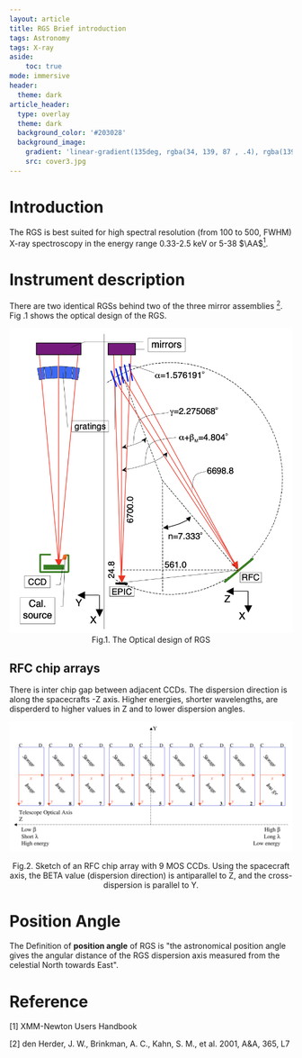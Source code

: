 ```yaml
---
layout: article
title: RGS Brief introduction
tags: Astronomy
tags: X-ray
aside:
    toc: true
mode: immersive
header:
  theme: dark
article_header:
  type: overlay
  theme: dark
  background_color: '#203028'
  background_image:
    gradient: 'linear-gradient(135deg, rgba(34, 139, 87 , .4), rgba(139, 34, 139, .4))'
    src: cover3.jpg
---
```


<!--more-->

# Introduction

The RGS is best suited for high spectral resolution (from 100 to 500, FWHM) X-ray spectroscopy in the energy range 0.33-2.5 keV or 5-38 $\AA$[<sup>1</sup>](#refer-anchor). 

# Instrument description

There are two identical RGSs behind two of the three mirror assemblies [<sup>2</sup>](#refer-anchor). Fig .1 shows the optical design of the RGS.

<img src="https://raw.githubusercontent.com/LittleCaps/LittleCaps.github.io/master/screenshots/RGS_opdes.png" alt="RGS" style="zoom:60%;" />

<center>Fig.1. The Optical design of RGS</center>

## RFC chip arrays

There is inter chip gap between adjacent CCDs. The dispersion direction is along the spacecrafts -Z axis. Higher energies, shorter wavelengths, are disperderd to higher values in Z and to lower dispersion angles.

![RFC](https://raw.githubusercontent.com/LittleCaps/LittleCaps.github.io/master/screenshots/RFC.png)

<center>Fig.2. Sketch of an RFC chip array with 9 MOS CCDs. Using the spacecraft axis, the BETA value (dispersion direction) is antiparallel to Z, and the cross-dispersion is parallel to Y.</center>



# Position Angle

The Definition of **position angle** of RGS is "the astronomical position angle gives the angular distance of the RGS dispersion axis measured from the celestial North towards East".





# Reference

<div id="refer-anchor"></div>

[1] XMM-Newton Users Handbook

[2] den Herder, J. W., Brinkman, A. C., Kahn, S. M., et al. 2001, A&A, 365, L7